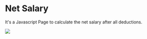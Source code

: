 # Net Salary

It's a Javascript Page to calculate the net salary after all deductions.

![](https://i.ibb.co/pw1SW0z/netsalary.png)

